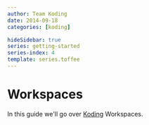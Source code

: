 ```yaml
---
author: Team Koding
date: 2014-09-18
categories: [koding]

hideSidebar: true
series: getting-started
series-index: 4
template: series.toffee
---
```


# Workspaces

In this guide we'll go over [Koding][koding] Workspaces.



[koding]: https://koding.com
[ide]: https://koding.com/IDE
